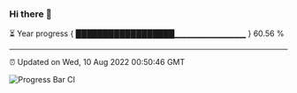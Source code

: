 ### Hi there 👋

⏳ Year progress { ██████████████████▁▁▁▁▁▁▁▁▁▁▁▁ } 60.56 %

---

⏰ Updated on Wed, 10 Aug 2022 00:50:46 GMT

![Progress Bar CI](https://github.com/Shyam-Makwana/GitHub-Actions-Demo/workflows/Progress%20Bar%20CI/badge.svg)
